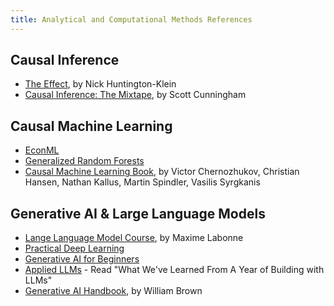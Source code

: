 ```yaml
---
title: Analytical and Computational Methods References
---
```


## Causal Inference

- [The Effect](https://www.theeffectbook.net/index.html), by Nick Huntington-Klein
- [Causal Inference: The Mixtape](https://mixtape.scunning.com/), by Scott Cunningham

## Causal Machine Learning

- [EconML](https://econml.azurewebsites.net/spec/causal_intro.html)
- [Generalized Random Forests](https://grf-labs.github.io/grf/articles/grf_guide.html)
- [Causal Machine Learning Book](https://causalml-book.org/), by Victor Chernozhukov,
  Christian Hansen, Nathan Kallus, Martin Spindler, Vasilis Syrgkanis

## Generative AI & Large Language Models

- [Lange Language Model Course](https://github.com/mlabonne/llm-course), by Maxime
  Labonne
- [Practical Deep Learning](https://course.fast.ai)
- [Generative AI for Beginners](https://microsoft.github.io/generative-ai-for-beginners)
- [Applied LLMs](https://applied-llms.org/) - Read "What We've Learned From A Year of
  Building with LLMs"
- [Generative AI Handbook](https://genai-handbook.github.io), by William Brown
